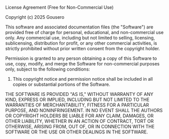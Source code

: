 License Agreement (Free for Non-Commercial Use)

Copyright (c) 2025 Gousero

This software and associated documentation files (the "Software") are provided free of charge for personal, educational, and non-commercial use only. Any commercial use, including but not limited to selling, licensing, sublicensing, distribution for profit, or any other commercial activities, is strictly prohibited without prior written consent from the copyright holder.

Permission is granted to any person obtaining a copy of this Software to use, copy, modify, and merge the Software for non-commercial purposes only, subject to the following conditions:

1. This copyright notice and permission notice shall be included in all copies or substantial portions of the Software.

THE SOFTWARE IS PROVIDED "AS IS," WITHOUT WARRANTY OF ANY KIND, EXPRESS OR IMPLIED, INCLUDING BUT NOT LIMITED TO THE WARRANTIES OF MERCHANTABILITY, FITNESS FOR A PARTICULAR PURPOSE, AND NONINFRINGEMENT. IN NO EVENT SHALL THE AUTHORS OR COPYRIGHT HOLDERS BE LIABLE FOR ANY CLAIM, DAMAGES, OR OTHER LIABILITY, WHETHER IN AN ACTION OF CONTRACT, TORT OR OTHERWISE, ARISING FROM, OUT OF, OR IN CONNECTION WITH THE SOFTWARE OR THE USE OR OTHER DEALINGS IN THE SOFTWARE.
